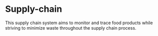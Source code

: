 # Supply-chain

This supply chain system aims to monitor and trace food products while striving to minimize waste throughout the supply chain process.